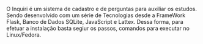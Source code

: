 O Inquiri é um sistema de cadastro e de perguntas para auxiliar os estudos. Sendo desenvolvido com um série de Tecnologias desde a FrameWork Flask, Banco de Dados SQLite, JavaScript e Lattex.
Dessa forma, para efetuar a instalação basta segiur os passos, comandos para executar no Linux/Fedora.


